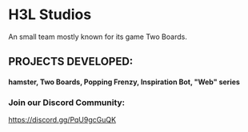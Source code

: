 # H3L Studios

An small team mostly known for its game Two Boards.

## PROJECTS DEVELOPED:
#### hamster, Two Boards, Popping Frenzy, Inspiration Bot, "Web" series

### Join our Discord Community:
https://discord.gg/PqU9gcGuQK
